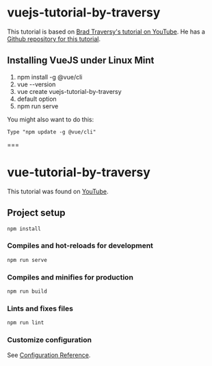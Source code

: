 # vuejs-tutorial-by-traversy

This tutorial is based on [Brad Traversy's tutorial on YouTube](https://www.youtube.com/watch?v=Wy9q22isx3U). He has a [Github repository for this tutorial](https://github.com/bradtraversy/vue_crash_todolist).

## Installing VueJS under Linux Mint

1. npm install -g @vue/cli
2. vue --version
3. vue create vuejs-tutorial-by-traversy
4. default option
5. npm run serve

You might also want to do this:

```Type "npm update -g @vue/cli"```

===

# vue-tutorial-by-traversy

This tutorial was found on [YouTube](https://www.youtube.com/watch?v=Wy9q22isx3U).

## Project setup
```
npm install
```

### Compiles and hot-reloads for development
```
npm run serve
```

### Compiles and minifies for production
```
npm run build
```

### Lints and fixes files
```
npm run lint
```

### Customize configuration
See [Configuration Reference](https://cli.vuejs.org/config/).

